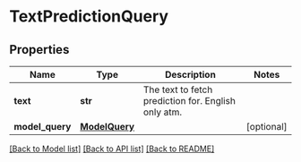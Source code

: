 # TextPredictionQuery

## Properties
Name | Type | Description | Notes
------------ | ------------- | ------------- | -------------
**text** | **str** | The text to fetch prediction for. English only atm. | 
**model_query** | [**ModelQuery**](ModelQuery.md) |  | [optional] 

[[Back to Model list]](../README.md#documentation-for-models) [[Back to API list]](../README.md#documentation-for-api-endpoints) [[Back to README]](../README.md)


